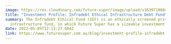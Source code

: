 ```yaml
---
image: https://res.cloudinary.com/future-super/image/upload/v1639718804/solar-farm.png
title: "Investment Profile: Infradebt Ethical Infrastructure Debt Fund"
summary: The Infradebt Ethical Fund (IEF) is an ethically screened private debt
  infrastructure fund, in which Future Super has a sizeable investment.
date: 2022-05-05T12:13:27.604Z
link: https://www.futuresuper.com.au/blog/investment-profile-infradebt-ethical-infrastructure-debt-fund
---
```

